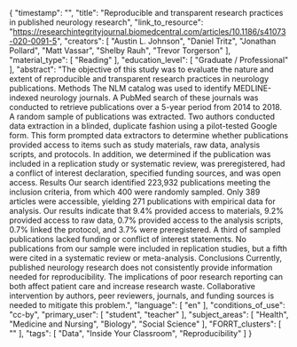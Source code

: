 {
    "timestamp": "",
    "title": "Reproducible and transparent research practices in published neurology research",
    "link_to_resource": "https://researchintegrityjournal.biomedcentral.com/articles/10.1186/s41073-020-0091-5",
    "creators": [
        "Austin L. Johnson",
        "Daniel Tritz",
        "Jonathan Pollard",
        "Matt Vassar",
        "Shelby Rauh",
        "Trevor Torgerson"
    ],
    "material_type": [
        "Reading"
    ],
    "education_level": [
        "Graduate / Professional"
    ],
    "abstract": "The objective of this study was to evaluate the nature and extent of reproducible and transparent research practices in neurology publications. Methods The NLM catalog was used to identify MEDLINE-indexed neurology journals. A PubMed search of these journals was conducted to retrieve publications over a 5-year period from 2014 to 2018. A random sample of publications was extracted. Two authors conducted data extraction in a blinded, duplicate fashion using a pilot-tested Google form. This form prompted data extractors to determine whether publications provided access to items such as study materials, raw data, analysis scripts, and protocols. In addition, we determined if the publication was included in a replication study or systematic review, was preregistered, had a conflict of interest declaration, specified funding sources, and was open access. Results Our search identified 223,932 publications meeting the inclusion criteria, from which 400 were randomly sampled. Only 389 articles were accessible, yielding 271 publications with empirical data for analysis. Our results indicate that 9.4% provided access to materials, 9.2% provided access to raw data, 0.7% provided access to the analysis scripts, 0.7% linked the protocol, and 3.7% were preregistered. A third of sampled publications lacked funding or conflict of interest statements. No publications from our sample were included in replication studies, but a fifth were cited in a systematic review or meta-analysis. Conclusions Currently, published neurology research does not consistently provide information needed for reproducibility. The implications of poor research reporting can both affect patient care and increase research waste. Collaborative intervention by authors, peer reviewers, journals, and funding sources is needed to mitigate this problem.",
    "language": [
        "en"
    ],
    "conditions_of_use": "cc-by",
    "primary_user": [
        "student",
        "teacher"
    ],
    "subject_areas": [
        "Health",
        "Medicine and Nursing",
        "Biology",
        "Social Science"
    ],
    "FORRT_clusters": [
        ""
    ],
    "tags": [
        "Data",
        "Inside Your Classroom",
        "Reproducibility"
    ]
}